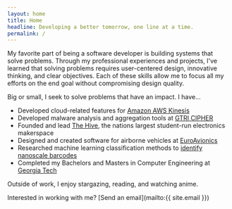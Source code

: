 ```yaml
---
layout: home
title: Home
headline: Developing a better tomorrow, one line at a time.
permalink: /
---
```


My favorite part of being a software developer is building systems that solve problems. Through my professional experiences and projects, I've learned that solving problems requires user-centered design, innovative thinking, and clear objectives. Each of these skills allow me to focus all my efforts on the end goal without compromising design quality.

Big or small, I seek to solve problems that have an impact. I have...

- Developed cloud-related features for [Amazon AWS Kinesis](/work/amazon)
- Developed malware analysis and aggregation tools at [GTRI CIPHER](/work/gtri)
- Founded and lead [The Hive](/work/thehive), the nations largest student-run electronics makerspace
- Designed and created software for airborne vehicles at [EuroAvionics](/work/euroavionics)
- Researched machine learning classification methods to [identify nanoscale barcodes](/work/barcode)
- Completed my Bachelors and Masters in Computer Engineering at [Georgia Tech](/work/gt)

Outside of work, I enjoy stargazing, reading, and watching anime.

Interested in working with me?
[Send an email](mailto:{{ site.email }})